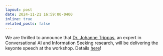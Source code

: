 ```yaml
---
layout: post
date: 2024-11-21 16:59:00-0400
inline: true
related_posts: false
---
```


We are thrilled to announce that <a href="https://www.johannetrippas.com/">Dr. Johanne Trippas</a>, an expert in Conversational AI and Information Seeking research, will be delivering the keyonte speech at the workshop. Details [here](https://um-cir.github.io/keynote/)!




